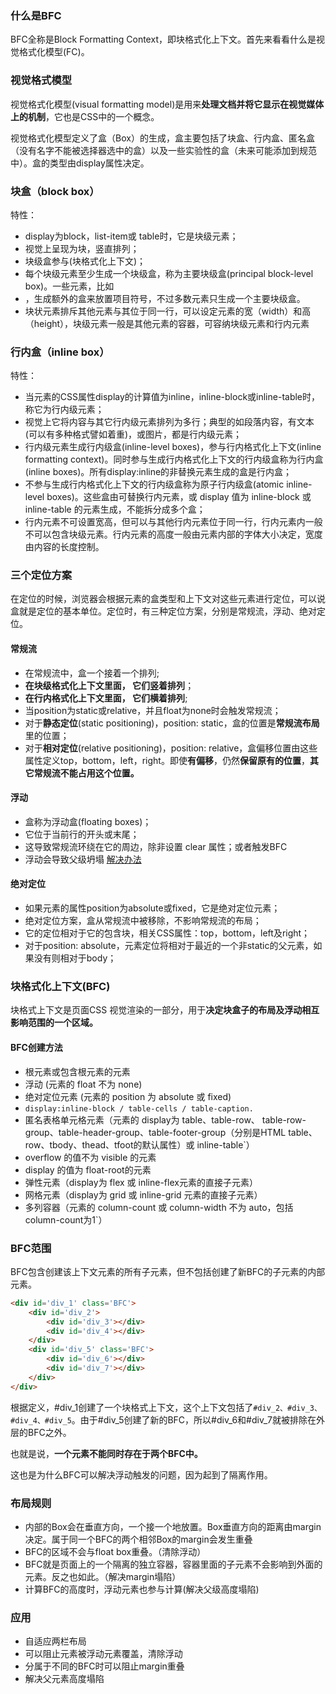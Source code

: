 ### 什么是BFC
BFC全称是Block Formatting Context，即块格式化上下文。首先来看看什么是视觉格式化模型(FC)。
### 视觉格式模型
视觉格式化模型(visual formatting model)是用来**处理文档并将它显示在视觉媒体上的机制**，它也是CSS中的一个概念。

视觉格式化模型定义了盒（Box）的生成，盒主要包括了块盒、行内盒、匿名盒（没有名字不能被选择器选中的盒）以及一些实验性的盒（未来可能添加到规范中）。盒的类型由display属性决定。

### 块盒（block box）
特性：

- display为block，list-item或 table时，它是块级元素；
- 视觉上呈现为块，竖直排列；
- 块级盒参与(块格式化上下文)；
- 每个块级元素至少生成一个块级盒，称为主要块级盒(principal block-level box)。一些元素，比如<li>，生成额外的盒来放置项目符号，不过多数元素只生成一个主要块级盒。 
- 块状元素排斥其他元素与其位于同一行，可以设定元素的宽（width）和高（height），块级元素一般是其他元素的容器，可容纳块级元素和行内元素

### 行内盒（inline box）
特性：
- 当元素的CSS属性display的计算值为inline，inline-block或inline-table时，称它为行内级元素；
- 视觉上它将内容与其它行内级元素排列为多行；典型的如段落内容，有文本(可以有多种格式譬如着重)，或图片，都是行内级元素；
- 行内级元素生成行内级盒(inline-level boxes)，参与行内格式化上下文(inline formatting context)。同时参与生成行内格式化上下文的行内级盒称为行内盒(inline boxes)。所有display:inline的非替换元素生成的盒是行内盒；
- 不参与生成行内格式化上下文的行内级盒称为原子行内级盒(atomic inline-level boxes)。这些盒由可替换行内元素，或 display 值为 inline-block 或 inline-table 的元素生成，不能拆分成多个盒；
- 行内元素不可设置宽高，但可以与其他行内元素位于同一行，行内元素内一般不可以包含块级元素。行内元素的高度一般由元素内部的字体大小决定，宽度由内容的长度控制。
### 三个定位方案
在定位的时候，浏览器会根据元素的盒类型和上下文对这些元素进行定位，可以说盒就是定位的基本单位。定位时，有三种定位方案，分别是常规流，浮动、绝对定位。
#### 常规流
- 在常规流中，盒一个接着一个排列;
- **在块级格式化上下文里面， 它们竖着排列**；
- **在行内格式化上下文里面， 它们横着排列**;
- 当position为static或relative，并且float为none时会触发常规流；
- 对于**静态定位**(static positioning)，position: static，盒的位置是**常规流布局**里的位置；
- 对于**相对定位**(relative positioning)，position: relative，盒偏移位置由这些属性定义top，bottom，left，right。即使**有偏移**，仍然**保留原有的位置**，**其它常规流不能占用这个位置。**
#### 浮动
- 盒称为浮动盒(floating boxes)；
- 它位于当前行的开头或末尾；
- 这导致常规流环绕在它的周边，除非设置 clear 属性；或者触发BFC
- 浮动会导致父级坍塌 [解决办法](https://github.com/zyg1999/Note/blob/master/review/css/margin%E5%A1%8C%E9%99%B7%E3%80%81%E6%B5%AE%E5%8A%A8%E6%A8%A1%E5%9E%8B.md)
#### 绝对定位
- 如果元素的属性position为absolute或fixed，它是绝对定位元素；
- 绝对定位方案，盒从常规流中被移除，不影响常规流的布局；
- 它的定位相对于它的包含块，相关CSS属性：top，bottom，left及right；
- 对于position: absolute，元素定位将相对于最近的一个非static的父元素，如果没有则相对于body；
### 块格式化上下文(BFC)
块格式上下文是页面CSS 视觉渲染的一部分，用于**决定块盒子的布局及浮动相互影响范围的一个区域。**
#### BFC创建方法
- 根元素或包含根元素的元素
- 浮动 (元素的 float 不为 none)
- 绝对定位元素 (元素的 position 为 absolute 或 fixed)
- `display:inline-block / table-cells / table-caption.` 
- 匿名表格单元格元素（元素的 display为 table、table-row、 table-row-group、table-header-group、table-footer-group（分别是HTML table、row、tbody、thead、tfoot的默认属性）或 inline-table`）
- overflow 的值不为 visible 的元素
- display 的值为 float-root的元素
- 弹性元素（display为 flex 或 inline-flex元素的直接子元素）
- 网格元素（display为 grid 或 inline-grid 元素的直接子元素）
- 多列容器（元素的 column-count 或 column-width 不为 auto，包括 column-count为1`）

### BFC范围
BFC包含创建该上下文元素的所有子元素，但不包括创建了新BFC的子元素的内部元素。
```html
<div id='div_1' class='BFC'>
    <div id='div_2'>
        <div id='div_3'></div>
        <div id='div_4'></div>
    </div>
    <div id='div_5' class='BFC'>
        <div id='div_6'></div>
        <div id='div_7'></div>
    </div>
</div>
```
根据定义，#div_1创建了一个块格式上下文，这个上下文包括了`#div_2、#div_3、#div_4、#div_5`。由于#div_5创建了新的BFC，所以#div_6和#div_7就被排除在外层的BFC之外。

也就是说，**一个元素不能同时存在于两个BFC中。**

这也是为什么BFC可以解决浮动触发的问题，因为起到了隔离作用。
### 布局规则
- 内部的Box会在垂直方向，一个接一个地放置。Box垂直方向的距离由margin决定。属于同一个BFC的两个相邻Box的margin会发生重叠
- BFC的区域不会与float box重叠。（清除浮动）
- BFC就是页面上的一个隔离的独立容器，容器里面的子元素不会影响到外面的元素。反之也如此。（解决margin塌陷）
- 计算BFC的高度时，浮动元素也参与计算(解决父级高度塌陷)
### 应用
- 自适应两栏布局
- 可以阻止元素被浮动元素覆盖，清除浮动
- 分属于不同的BFC时可以阻止margin重叠
- 解决父元素高度塌陷
